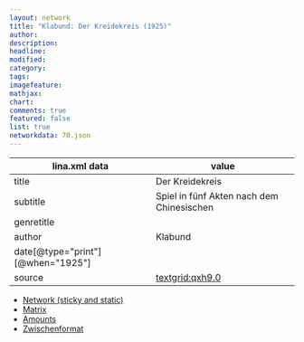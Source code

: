 ```yaml
---
layout: network
title: "Klabund: Der Kreidekreis (1925)"
author:
description:
headline:
modified:
category:
tags:
imagefeature: 
mathjax: 
chart: 
comments: true
featured: false
list: true
networkdata: 70.json
---
```

lina.xml data  | value
------------- | -------------
title|Der Kreidekreis
subtitle|Spiel in fünf Akten nach dem Chinesischen
genretitle|
author|Klabund
date[@type="print"][@when="1925"]|
source|[textgrid:qxh9.0](https://textgridlab.org/1.0/tgcrud-public/rest/textgrid:qxh9.0/data)



* [Network (sticky and static)](/network70)
* [Matrix](/matrix70)
* [Amounts](/amount70)
* [Zwischenformat](/lina70 )
